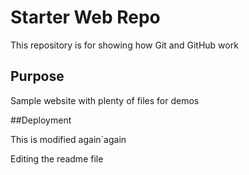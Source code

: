 # Starter Web Repo

This repository is for showing how Git and GitHub work

## Purpose

Sample website with plenty of files for demos

##Deployment

This is modified again`again

Editing the readme file

